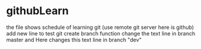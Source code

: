 githubLearn
============
the file shows schedule of learning git (use remote git server here is github)
add new line to test git create branch function
change the text line in branch master and Here changes this text line in branch "dev"

